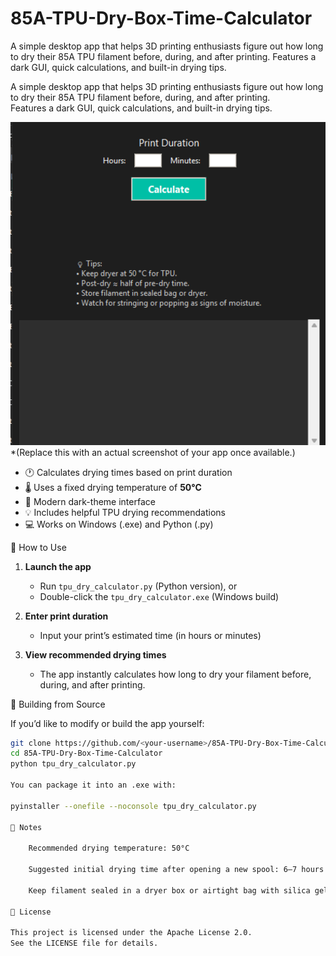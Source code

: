 # 85A-TPU-Dry-Box-Time-Calculator
A simple desktop app that helps 3D printing enthusiasts figure out how long to dry their 85A TPU filament before, during, and after printing. Features a dark GUI, quick calculations, and built-in drying tips.

A simple desktop app that helps 3D printing enthusiasts figure out how long to dry their 85A TPU filament before, during, and after printing.  
Features a dark GUI, quick calculations, and built-in drying tips.

![Screenshot](assets/screenshots/tpu_app.png)  
*(Replace this with an actual screenshot of your app once available.)

- 🕐 Calculates drying times based on print duration  
- 🌡️ Uses a fixed drying temperature of **50°C**  
- 🖤 Modern dark-theme interface  
- 💡 Includes helpful TPU drying recommendations  
- 💻 Works on Windows (.exe) and Python (.py)

🚀 How to Use

1. **Launch the app**
   - Run `tpu_dry_calculator.py` (Python version), or  
   - Double-click the `tpu_dry_calculator.exe` (Windows build)

2. **Enter print duration**
   - Input your print’s estimated time (in hours or minutes)

3. **View recommended drying times**
   - The app instantly calculates how long to dry your filament before, during, and after printing.

💾 Building from Source

If you’d like to modify or build the app yourself:

```bash
git clone https://github.com/<your-username>/85A-TPU-Dry-Box-Time-Calculator.git
cd 85A-TPU-Dry-Box-Time-Calculator
python tpu_dry_calculator.py

You can package it into an .exe with:

pyinstaller --onefile --noconsole tpu_dry_calculator.py

🧠 Notes

    Recommended drying temperature: 50°C

    Suggested initial drying time after opening a new spool: 6–7 hours

    Keep filament sealed in a dryer box or airtight bag with silica gel between prints.

📝 License

This project is licensed under the Apache License 2.0.
See the LICENSE file for details.
